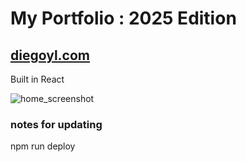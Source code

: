 # My Portfolio : 2025 Edition
## [diegoyl.com](https://diegoyl.com)


Built in React

![home_screenshot](https://github.com/user-attachments/assets/0254c9d0-079e-4eca-88e6-ec49634dfe52)




### notes for updating
npm run deploy
